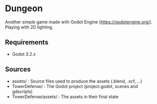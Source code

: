 # Dungeon
Another simple game made with Godot Engine (https://godotengine.org/).
Playing with 2D lighting.

## Requirements
* Godot 3.2.x

## Sources
* assets/              : Source files used to produce the assets (.blend, .xcf, ...)
* TowerDefense/        : The Godot project (project.godot, scenes and gdscripts)
* TowerDefense/assets/ :  The assets in their final state

